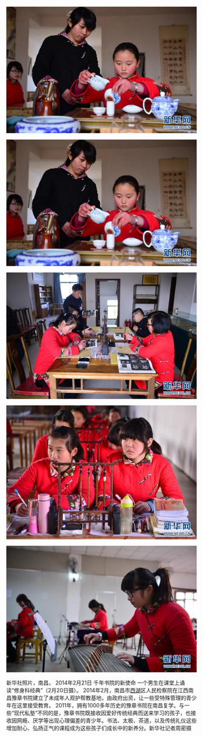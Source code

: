 <p><img src="https://raw.githubusercontent.com/ZjzMisaka/iaders/master/img/2019/11/82ef5-a5d8d600-36e0-4e96-b142-68cd94bd723b.jpg" alt=""><span id="more-8639"></span></p>
<p><img src="https://raw.githubusercontent.com/ZjzMisaka/iaders/master/img/2019/11/82ef5-a5d8d600-36e0-4e96-b142-68cd94bd723b.jpg" alt=""></p>
<p><img src="https://raw.githubusercontent.com/ZjzMisaka/iaders/master/img/2019/11/5081d-903c0d4b-45da-442c-b46b-8d6918b58e70.jpg" alt=""></p>
<p><img src="https://raw.githubusercontent.com/ZjzMisaka/iaders/master/img/2019/11/a7646-b549dcf6-4ad0-498e-ab66-5e781694aac2.jpg" alt=""></p>
<p><img src="https://raw.githubusercontent.com/ZjzMisaka/iaders/master/img/2019/11/cd1a7-b94cfbcc-51cf-4a5f-92f2-d47ccd743dd0.jpg" alt=""></p>
<p>新华社照片，南昌， 2014年2月21日 千年书院的新使命 一个男生在课堂上诵读“修身科经典”（2月20日摄）。 2014年2月，南昌市<a href="http://app.travel.ifeng.com/scenery_detail-15493.html" target="_blank" rel="noopener">西湖</a>区人民检察院在江西南昌豫章书院建立了未成年人观护帮教基地，由政府出资，让一些受特殊管理的青少年在这里接受教育。 2011年，拥有1000多年历史的豫章书院在南昌复学。与一些“现代私塾”不同的是，豫章书院既接收因爱好传统经典而送来学习的孩子，也接收因网瘾、厌学等出现心理偏差的青少年。书法、太极、茶道，以及传统礼仪这些增加耐心、弘扬正气的课程成为这些孩子们成长中的新养分。新华社记者周密摄</p>